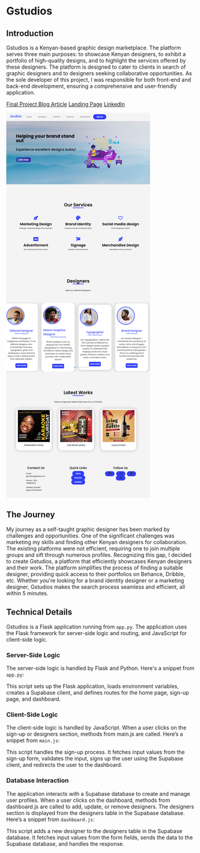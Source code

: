 # Gstudios

## Introduction
Gstudios is a Kenyan-based graphic design marketplace. The platform serves three main purposes: to showcase Kenyan designers, to exhibit a portfolio of high-quality designs, and to highlight the services offered by these designers. The platform is designed to cater to clients in search of graphic designers and to designers seeking collaborative opportunities. As the sole developer of this project, I was responsible for both front-end and back-end development, ensuring a comprehensive and user-friendly application.


[Final Project Blog Article](https://docs.google.com/document/d/1m114LHmCpiFQA72uDQxQ6zFyo29fUgTdBRBizUsCg90/edit?usp=sharing)
[Landing Page](https://gstudios-website.onrender.com/)
[LinkedIn](http://www.linkedin.com/in/gikonyomwema)


![Gstudios Website](https://raw.githubusercontent.com/gikonyo-mwema/Gstudios_MVP/main/static/images/gstudios%20website.png)


## The Journey
My journey as a self-taught graphic designer has been marked by challenges and opportunities. One of the significant challenges was marketing my skills and finding other Kenyan designers for collaboration. The existing platforms were not efficient, requiring one to join multiple groups and sift through numerous profiles. Recognizing this gap, I decided to create Gstudios, a platform that efficiently showcases Kenyan designers and their work. The platform simplifies the process of finding a suitable designer, providing quick access to their portfolios on Behance, Dribble, etc. Whether you're looking for a brand identity designer or a marketing designer, Gstudios makes the search process seamless and efficient, all within 5 minutes.

## Technical Details

Gstudios is a Flask application running from `app.py`. The application uses the Flask framework for server-side logic and routing, and JavaScript for client-side logic.

### Server-Side Logic

The server-side logic is handled by Flask and Python. Here's a snippet from `app.py`:

This script sets up the Flask application, loads environment variables, creates a Supabase client, and defines routes for the home page, sign-up page, and dashboard.

### Client-Side Logic
The client-side logic is handled by JavaScript. When a user clicks on the sign-up or designers section, methods from main.js are called. Here’s a snippet from `main.js`:

This script handles the sign-up process. It fetches input values from the sign-up form, validates the input, signs up the user using the Supabase client, and redirects the user to the dashboard.

### Database Interaction
The application interacts with a Supabase database to create and manage user profiles. When a user clicks on the dashboard, methods from dashboard.js are called to add, update, or remove designers. The designers section is displayed from the designers table in the Supabase database. Here’s a snippet from `dashboard.js`:

This script adds a new designer to the designers table in the Supabase database. It fetches input values from the form fields, sends the data to the Supabase database, and handles the response.



